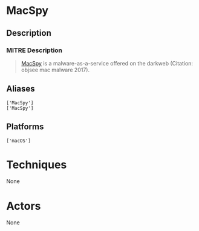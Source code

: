 
# MacSpy

## Description

### MITRE Description

> [MacSpy](https://attack.mitre.org/software/S0282) is a malware-as-a-service offered on the darkweb  (Citation: objsee mac malware 2017).

## Aliases

```
['MacSpy']
['MacSpy']
```

## Platforms

```
['macOS']
```

# Techniques

None

# Actors

None
